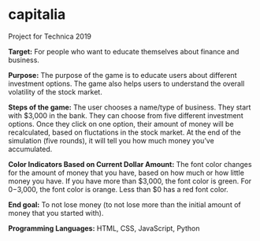 # capitalia
Project for Technica 2019

**Target:** 
For people who want to educate themselves about finance and business. 

**Purpose:** 
The purpose of the game is to educate users about different investment options. The game also helps users to understand the overall volatility of the stock market.

**Steps of the game:**
The user chooses a name/type of business. They start with $3,000 in the bank.
They can choose from five different investment options.
Once they click on one option, their amount of money will be recalculated, based on fluctations in the stock market.
At the end of the simulation (five rounds), it will tell you how much money you’ve accumulated.

**Color Indicators Based on Current Dollar Amount:**
The font color changes for the amount of money that you have, based on how much or how little money you have.
If you have more than $3,000, the font color is green.
For $0-$3,000, the font color is orange. 
Less than $0 has a red font color.

**End goal:** 
To not lose money (to not lose more than the initial amount of money that you started with).

**Programming Languages:** 
HTML, CSS, JavaScript, Python

